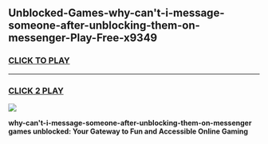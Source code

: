 
## Unblocked-Games-why-can't-i-message-someone-after-unblocking-them-on-messenger-Play-Free-x9349
<h3>
<a href="https://premium76.site?title=why-can't-i-message-someone-after-unblocking-them-on-messenger&ref=12A">CLICK TO PLAY</a></h3>
<hr>

<h3>
<a href="https://premium76.site?title=why-can't-i-message-someone-after-unblocking-them-on-messenger&ref=12A">CLICK 2 PLAY</a>
  
</h3>

<a href="https://premium76.site?title=why-can't-i-message-someone-after-unblocking-them-on-messenger&ref=12A"><img src="https://clearcache.store/games.png"></a>


**why-can't-i-message-someone-after-unblocking-them-on-messenger games unblocked: Your Gateway to Fun and Accessible Online Gaming**
